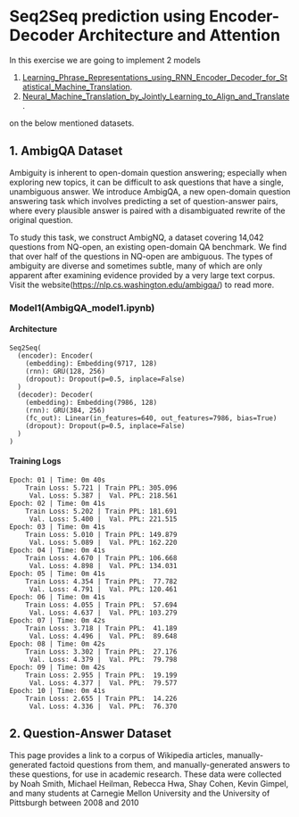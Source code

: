 # Seq2Seq prediction using Encoder-Decoder Architecture and Attention

In this exercise we are going to implement 2 models

1. [Learning_Phrase_Representations_using_RNN_Encoder_Decoder_for_Statistical_Machine_Translation](./References/Learning_Phrase_Representations_using_RNN_Encoder_Decoder_for_Statistical_Machine_Translation.ipynb).
2. [Neural_Machine_Translation_by_Jointly_Learning_to_Align_and_Translate](./References/Neural_Machine_Translation_by_Jointly_Learning_to_Align_and_Translate.ipynb).

on the below mentioned datasets.

## 1. AmbigQA Dataset

Ambiguity is inherent to open-domain question answering; especially when exploring new topics, it can be difficult to ask questions that have a single, unambiguous answer. We introduce AmbigQA, a new open-domain question answering task which involves predicting a set of question-answer pairs, where every plausible answer is paired with a disambiguated rewrite of the original question.

To study this task, we construct AmbigNQ, a dataset covering 14,042 questions from NQ-open, an existing open-domain QA benchmark. We find that over half of the questions in NQ-open are ambiguous. The types of ambiguity are diverse and sometimes subtle, many of which are only apparent after examining evidence provided by a very large text corpus. Visit the website(https://nlp.cs.washington.edu/ambigqa/) to read more.

### Model1(AmbigQA_model1.ipynb)

#### Architecture

```
Seq2Seq(
  (encoder): Encoder(
    (embedding): Embedding(9717, 128)
    (rnn): GRU(128, 256)
    (dropout): Dropout(p=0.5, inplace=False)
  )
  (decoder): Decoder(
    (embedding): Embedding(7986, 128)
    (rnn): GRU(384, 256)
    (fc_out): Linear(in_features=640, out_features=7986, bias=True)
    (dropout): Dropout(p=0.5, inplace=False)
  )
)
```

#### Training Logs

```
Epoch: 01 | Time: 0m 40s
	Train Loss: 5.721 | Train PPL: 305.096
	 Val. Loss: 5.387 |  Val. PPL: 218.561
Epoch: 02 | Time: 0m 41s
	Train Loss: 5.202 | Train PPL: 181.691
	 Val. Loss: 5.400 |  Val. PPL: 221.515
Epoch: 03 | Time: 0m 41s
	Train Loss: 5.010 | Train PPL: 149.879
	 Val. Loss: 5.089 |  Val. PPL: 162.220
Epoch: 04 | Time: 0m 41s
	Train Loss: 4.670 | Train PPL: 106.668
	 Val. Loss: 4.898 |  Val. PPL: 134.031
Epoch: 05 | Time: 0m 41s
	Train Loss: 4.354 | Train PPL:  77.782
	 Val. Loss: 4.791 |  Val. PPL: 120.461
Epoch: 06 | Time: 0m 41s
	Train Loss: 4.055 | Train PPL:  57.694
	 Val. Loss: 4.637 |  Val. PPL: 103.279
Epoch: 07 | Time: 0m 42s
	Train Loss: 3.718 | Train PPL:  41.189
	 Val. Loss: 4.496 |  Val. PPL:  89.648
Epoch: 08 | Time: 0m 42s
	Train Loss: 3.302 | Train PPL:  27.176
	 Val. Loss: 4.379 |  Val. PPL:  79.798
Epoch: 09 | Time: 0m 42s
	Train Loss: 2.955 | Train PPL:  19.199
	 Val. Loss: 4.377 |  Val. PPL:  79.577
Epoch: 10 | Time: 0m 41s
	Train Loss: 2.655 | Train PPL:  14.226
	 Val. Loss: 4.336 |  Val. PPL:  76.370
```



## 2. Question-Answer Dataset

This page provides a link to a corpus of Wikipedia articles, manually-generated factoid questions from them, and manually-generated answers to these questions, for use in academic research. These data were collected by Noah Smith, Michael Heilman, Rebecca Hwa, Shay Cohen, Kevin Gimpel, and many students at Carnegie Mellon University and the University of Pittsburgh between 2008 and 2010



